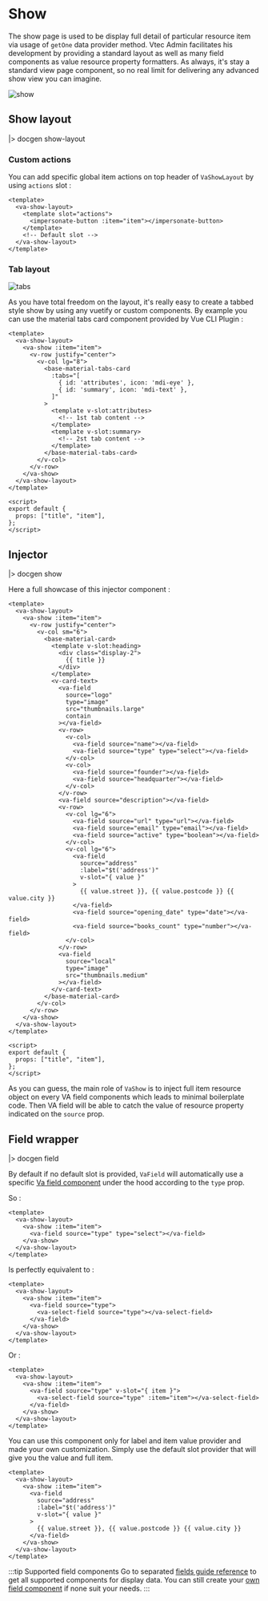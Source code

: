 # Show

The show page is used to be display full detail of particular resource item via usage of `getOne` data provider method. Vtec Admin facilitates his development by providing a standard layout as well as many field components as value resource property formatters. As always, it's stay a standard view page component, so no real limit for delivering any advanced show view you can imagine.

![show](/assets/show.png)

## Show layout

|> docgen show-layout

### Custom actions

You can add specific global item actions on top header of `VaShowLayout` by using `actions` slot :

```vue
<template>
  <va-show-layout>
    <template slot="actions">
      <impersonate-button :item="item"></impersonate-button>
    </template>
    <!-- Default slot -->
  </va-show-layout>
</template>
```

### Tab layout

![tabs](/assets/tabs.png)

As you have total freedom on the layout, it's really easy to create a tabbed style show by using any vuetify or custom components. By example you can use the material tabs card component provided by Vue CLI Plugin :

```vue
<template>
  <va-show-layout>
    <va-show :item="item">
      <v-row justify="center">
        <v-col lg="8">
          <base-material-tabs-card
            :tabs="[
              { id: 'attributes', icon: 'mdi-eye' },
              { id: 'summary', icon: 'mdi-text' },
            ]"
          >
            <template v-slot:attributes>
              <!-- 1st tab content -->
            </template>
            <template v-slot:summary>
              <!-- 2st tab content -->
            </template>
          </base-material-tabs-card>
        </v-col>
      </v-row>
    </va-show>
  </va-show-layout>
</template>

<script>
export default {
  props: ["title", "item"],
};
</script>
```

## Injector

|> docgen show

Here a full showcase of this injector component :

```vue
<template>
  <va-show-layout>
    <va-show :item="item">
      <v-row justify="center">
        <v-col sm="6">
          <base-material-card>
            <template v-slot:heading>
              <div class="display-2">
                {{ title }}
              </div>
            </template>
            <v-card-text>
              <va-field
                source="logo"
                type="image"
                src="thumbnails.large"
                contain
              ></va-field>
              <v-row>
                <v-col>
                  <va-field source="name"></va-field>
                  <va-field source="type" type="select"></va-field>
                </v-col>
                <v-col>
                  <va-field source="founder"></va-field>
                  <va-field source="headquarter"></va-field>
                </v-col>
              </v-row>
              <va-field source="description"></va-field>
              <v-row>
                <v-col lg="6">
                  <va-field source="url" type="url"></va-field>
                  <va-field source="email" type="email"></va-field>
                  <va-field source="active" type="boolean"></va-field>
                </v-col>
                <v-col lg="6">
                  <va-field
                    source="address"
                    :label="$t('address')"
                    v-slot="{ value }"
                  >
                    {{ value.street }}, {{ value.postcode }} {{ value.city }}
                  </va-field>
                  <va-field source="opening_date" type="date"></va-field>
                  <va-field source="books_count" type="number"></va-field>
                </v-col>
              </v-row>
              <va-field
                source="local"
                type="image"
                src="thumbnails.medium"
              ></va-field>
            </v-card-text>
          </base-material-card>
        </v-col>
      </v-row>
    </va-show>
  </va-show-layout>
</template>

<script>
export default {
  props: ["title", "item"],
};
</script>
```

As you can guess, the main role of `VaShow` is to inject full item resource object on every VA field components which leads to minimal boilerplate code. Then VA field will be able to catch the value of resource property indicated on the `source` prop.

## Field wrapper

|> docgen field

By default if no default slot is provided, `VaField` will automatically use a specific [Va field component](../components/fields) under the hood according to the `type` prop.

So :

```vue
<template>
  <va-show-layout>
    <va-show :item="item">
      <va-field source="type" type="select"></va-field>
    </va-show>
  </va-show-layout>
</template>
```

Is perfectly equivalent to :

```vue
<template>
  <va-show-layout>
    <va-show :item="item">
      <va-field source="type">
        <va-select-field source="type"></va-select-field>
      </va-field>
    </va-show>
  </va-show-layout>
</template>
```

Or :

```vue
<template>
  <va-show-layout>
    <va-show :item="item">
      <va-field source="type" v-slot="{ item }">
        <va-select-field source="type" :item="item"></va-select-field>
      </va-field>
    </va-show>
  </va-show-layout>
</template>
```

You can use this component only for label and item value provider and made your own customization. Simply use the default slot provider that will give you the value and full item.

```vue
<template>
  <va-show-layout>
    <va-show :item="item">
      <va-field
        source="address"
        :label="$t('address')"
        v-slot="{ value }"
      >
        {{ value.street }}, {{ value.postcode }} {{ value.city }}
      </va-field>
    </va-show>
  </va-show-layout>
</template>
```

:::tip Supported field components
Go to separated [fields guide reference](../components/fields) to get all supported components for display data.
You can still create your [own field component](../components/fields#custom-field-component) if none suit your needs.
:::
